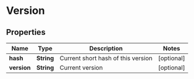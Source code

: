 

# Version

## Properties

Name | Type | Description | Notes
------------ | ------------- | ------------- | -------------
**hash** | **String** | Current short hash of this version |  [optional]
**version** | **String** | Current version |  [optional]



